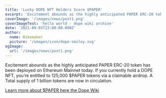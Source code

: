 ```yaml
---
title: 'Lucky DOPE NFT Holders Score $PAPER'
excerpt: 'Excitement abounds as the highly anticipated PAPER ERC-20 token has been deployed on Ethereum Mainnet today. If you currently hold a DOPE NFT, you’re entitled to 125,000 $PAPER tokens via a claimable airdrop. A Total supply of 1 billion tokens are now in circulation.'
coverImage: '/images/news/post1.png'
coverImageText: 'hello world - dope wiki archive'
date: '2021-09-03T23:00:00.000Z'
author:
  name: Bikemaker
  picture: '/images/icon/dope-smiley.svg'
ogImage:
  url: '/images/news/post1.png'
---
```


Excitement abounds as the highly anticipated PAPER ERC-20 token has been deployed on Ethereum Mainnet today. If you currently hold a DOPE NFT, you’re entitled to 125,000 $PAPER tokens via a claimable airdrop. A Total supply of 1 billion tokens are now in circulation.

[Learn more about $PAPER here the Dope Wiki](https://dope-wars.notion.site/PAPER-Token-Guide-beb98b5800404762968515b9b9aecf1e)